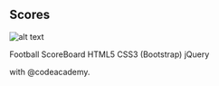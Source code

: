 Scores
------

![alt text][logo]

[logo]: https://github.com/medinae/Beoutsport-theme/tree/master/resources/bos.png "Beoutsport theme"


Football ScoreBoard
	HTML5
	CSS3 (Bootstrap)
	jQuery


with @codeacademy.

